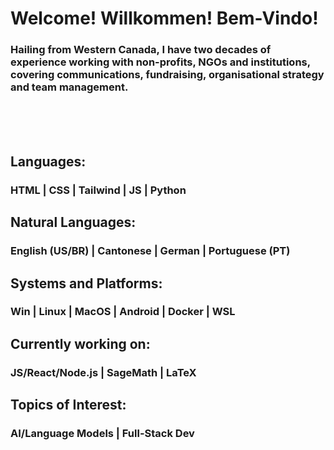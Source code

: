 <h1>Welcome! Willkommen! Bem-Vindo!</h1>
<h3>Hailing from Western Canada, I have two decades of experience working with non-profits, NGOs and institutions, covering communications, fundraising, organisational strategy and team management.</h3>

<br><br><br>

<h2>Languages:</h2>
<h3>HTML | CSS | Tailwind | JS | Python</h3>

<h2>Natural Languages:</h2>
<h3>English (US/BR) | Cantonese | German | Portuguese (PT)</h3>

<h2>Systems and Platforms:</h2>
<h3>Win | Linux | MacOS | Android | Docker | WSL</h3>

<h2>Currently working on:</h2>
<h3>JS/React/Node.js | SageMath | LaTeX</h3>

<h2>Topics of Interest:</h2>
<h3>AI/Language Models | Full-Stack Dev</h3>





